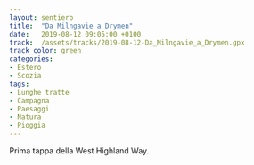 ```yaml
---
layout: sentiero
title:  "Da Milngavie a Drymen"
date:   2019-08-12 09:05:00 +0100
track:  /assets/tracks/2019-08-12-Da_Milngavie_a_Drymen.gpx
track_color: green
categories:
- Estero
- Scozia
tags:
- Lunghe tratte
- Campagna
- Paesaggi
- Natura
- Pioggia
---
```


Prima tappa della West Highland Way.